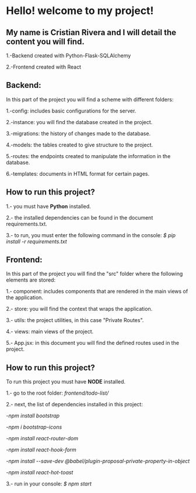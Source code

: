 
# Hello! welcome to my project!

## My name is Cristian Rivera and I will detail the content you will find.

1.-Backend created with Python-Flask-SQLAlchemy

2.-Frontend created with React

## Backend:

In this part of the project you will find a scheme with different folders:

1.-config: includes basic configurations for the server.

2.-instance: you will find the database created in the project.

3.-migrations: the history of changes made to the database.

4.-models: the tables created to give structure to the project.

5.-routes: the endpoints created to manipulate the information in the database.

6.-templates: documents in HTML format for certain pages.


## How to run this project?

1.- you must have **Python** installed.

2.- the installed dependencies can be found in the document requirements.txt.

3.- to run, you must enter the following command in the console: *$ pip install -r requirements.txt*


## Frontend:

In this part of the project you will find the "src" folder where the following elements are stored:

1.- component: includes components that are rendered in the main views of the application.

2.- store: you will find the context that wraps the application.

3.- utils: the project utilities, in this case "Private Routes".

4.- views: main views of the project.

5.- App.jsx: in this document you will find the defined routes used in the project.



## How to run this project?

To run this project you must have **NODE** installed.

1.- go to the root folder: *frontend/todo-list/*

2.- next, the list of dependencies installed in this project:

-*npm install bootstrap*

-*npm i bootstrap-icons*

-*npm install react-router-dom*

-*npm install react-hook-form*

-*npm install --save-dev @babel/plugin-proposal-private-property-in-object*

-*npm install react-hot-toast*

3.- run in your console: *$ npm start*



